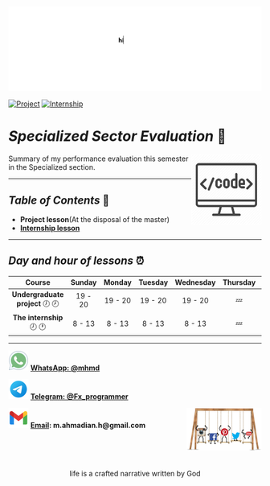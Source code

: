 ![banner](https://github.com/m-ahmadian-h/PNU_3991_AR/blob/main/gif/banner.gif)

[![Project](https://img.shields.io/badge/Project-100-blue)]()
[![Internship](https://img.shields.io/badge/Internship-100-blue)](https://github.com/m-ahmadian-h/PNU_3991_AR/blob/main/Assessment/Internship.jpg)

# _Specialized Sector Evaluation_ :wave: 
<img src="https://github.com/m-ahmadian-h/PNU_3991_AR/blob/main/img/banner.png" align="right"  width="140" />
Summary of my performance evaluation this semester in the Specialized section.

***

## _Table of Contents_ :mag_right:

   * __Project lesson__(At the disposal of the master)
   * __[Internship lesson](https://github.com/m-ahmadian-h/PNU_3991_AR/blob/main/Assessment/Internship.jpg)__
   

***

## _Day and hour of lessons_ :alarm_clock:

|Course                                       |Sunday |Monday |Tuesday|Wednesday|Thursday|Friday|Saturday|
|:-------------------------------------------:|:-----:|:-----:|:-----:|:-------:|:------:|:----:|:------:|
|__Undergraduate project__   :clock7: :clock8:|19 - 20|19 - 20|19 - 20|19 - 20  |:zzz:   |:zzz: |19 - 20 |
|__The internship__   :clock8: :clock1:       |8 - 13 |8 - 13 |8 - 13 |8 - 13   |:zzz:   |:zzz: |8 - 13  |

***
![whatsapp](https://github.com/m-ahmadian-h/PNU_3991_AR/blob/main/img/whatsapp.svg)  __[WhatsApp: @mhmd](https://wa.me/+989215166403)__ 

![telegram](https://github.com/m-ahmadian-h/PNU_3991_AR/blob/main/img/telegram.svg)  __[Telegram: @Fx_programmer](https://telegram.me/Fx_programmer)__

![gmail](https://github.com/m-ahmadian-h/PNU_3991_AR/blob/main/img/gmail.svg)  __[Email](mailto:m.ahmadian.h@gmail.com): m.ahmadian.h@gmail.com__
<img src="https://github.com/m-ahmadian-h/PNU_3991_AR/blob/main/gif/04.gif" align="right" width="150" />




<br><br><br>
<p align="center">life is a crafted narrative written by God</p>
